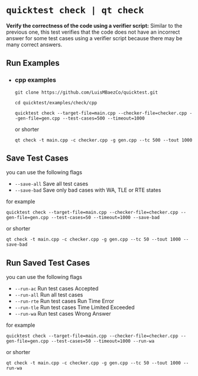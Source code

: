 `quicktest check | qt check`
============

**Verify the correctness of the code using a verifier script:** Similar to the previous one, this test verifies that the code does not have an incorrect answer for some test cases using a verifier script because there may be many correct answers.

## Run Examples

* ### cpp examples
    ```shell
    git clone https://github.com/LuisMBaezCo/quicktest.git

    cd quicktest/examples/check/cpp
    ```

    ```shell
    quicktest check --target-file=main.cpp --checker-file=checker.cpp --gen-file=gen.cpp --test-cases=500 --timeout=1000
    ```

    or shorter

    ```shell
    qt check -t main.cpp -c checker.cpp -g gen.cpp --tc 500 --tout 1000
    ```

## Save Test Cases

you can use the following flags
* `--save-all`   Save all test cases
* `--save-bad`   Save only bad cases with WA, TLE or RTE states

for example

```shell
quicktest check --target-file=main.cpp --checker-file=checker.cpp --gen-file=gen.cpp --test-cases=50 --timeout=1000 --save-bad
```

or shorter

```shell
qt check -t main.cpp -c checker.cpp -g gen.cpp --tc 50 --tout 1000 --save-bad
```

## Run Saved Test Cases

you can use the following flags

* `--run-ac`     Run test cases Accepted
* `--run-all`    Run all test cases
* `--run-rte`    Run test cases Run Time Error
* `--run-tle`    Run test cases Time Limited Exceeded
* `--run-wa`     Run test cases Wrong Answer

for example

```shell
quicktest check --target-file=main.cpp --checker-file=checker.cpp --gen-file=gen.cpp --test-cases=50 --timeout=1000 --run-wa
```
or shorter

```shell
qt check -t main.cpp -c checker.cpp -g gen.cpp --tc 50 --tout 1000 --run-wa
```